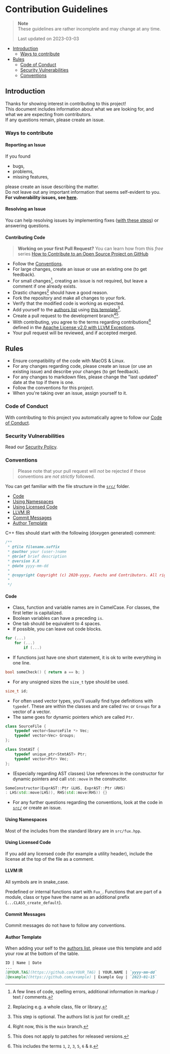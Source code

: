 # Contribution Guidelines

> __Note__ \
> These guidelines are rather incomplete and may change at any time.
> 
> Last updated on 2023-03-03

- [Introduction](#introduction)
    - [Ways to contribute](#ways-to-contribute)
- [Rules](#rules)
    - [Code of Conduct](#code-of-conduct)
    - [Security Vulnerabilities](#security-vulnerabilities)
    - [Conventions](#conventions)

## Introduction

Thanks for showing interest in contributing to this project! \
This document includes information about what we are looking for, and what we are expecting from contributors. \
If any questions remain, please create an issue.

### Ways to contribute

#### Reporting an Issue

If you found

- bugs,
- problems,
- missing features,

please create an issue describing the matter. \
Do not leave out any important information that seems self-evident to you. \
**For vulnerability issues, see [here](#security-vulnerabilities).**

#### Resolving an Issue

You can help resolving issues by implementing fixes ([with these steps](#contributing-code)) or answering questions. 

#### Contributing Code

> **Working on your first Pull Request?** You can learn how from this *free* series [How to Contribute to an Open Source Project on GitHub](https://kcd.im/pull-request)

- Follow the [Conventions](#conventions).
- For large changes, create an issue or use an existing one (to get feedback).
- For small changes[^1], creating an issue is not required, but leave a comment if one already exists.
- Drastic changes[^2] should have a good reason.
- Fork the repository and make all changes to your fork.
- Verify that the modified code is working as expected.
- Add yourself to the [authors list](./AUTHORS.md) using [this template](#author-template)[^5].
- Create a pull request to the development branch[^3][^4].
- With contributing, you agree to the terms regarding contributions[^6] defined in the [Apache License v2.0 with LLVM Exceptions](./LICENSE).
- Your pull request will be reviewed, and if accepted merged.

[^1]: A few lines of code, spelling errors, additional information in markup / text / comments.

[^2]: Replacing e.g. a whole class, file or library. 

[^3]: Right now, this is the `main` branch.

[^4]: This does not apply to patches for released versions.

[^5]: This step is optional. The authors list is just for credit.

[^6]: This includes the terms `1`, `2`, `3`, `5`, `6` & `8`. 

## Rules

- Ensure compatibility of the code with MacOS & Linux.
- For any changes regarding code, please create an issue (or use an existing issue) and describe your changes (to get feedback).
- For any changes to markdown files, please change the "last updated" date at the top if there is one.
- Follow the conventions for this project.
- When you're taking over an issue, assign yourself to it.

### Code of Conduct

With contributing to this project you automatically agree to follow our [Code of Conduct](./CODE_OF_CONDUCT.md).

### Security Vulnerabilities

Read our [Security Policy](./SECURITY.md).

### Conventions

> Please note that your pull request will *not* be rejected if these conventions are *not strictly* followed.

You can get familiar with the file structure in the [`src/`](./src) folder.

- [Code](#code)
- [Using Namespaces](#using-namespaces)
- [Using Licensed Code](#using-licensed-code)
- [LLVM IR](#llvm-ir)
- [Commit Messages](#commit-messages)
- [Author Template](#author-template)

C++ files should start with the following (doxygen generated) comment:

```cpp
/**
 * @file filename.suffix
 * @author your (user-)name
 * @brief brief description
 * @version X.X
 * @date yyyy-mm-dd 
 * 
 * @copyright Copyright (c) 2020-yyyy, Fuechs and Contributors. All rights reserved.
 * 
 */
```

#### Code

- Class, function and variable names are in CamelCase. For classes, the first letter is capitalized.
- Boolean variables can have a preceding `is`.
- One tab should be equivalent to 4 spaces.
- If possible, you can leave out code blocks.

```cpp
for (...)
    for (...)
        if (...)
```

- If functions just have one short statement, it is ok to write everything in one line.

```cpp
bool someCheck() { return a == b; }
```

- For any unsigned sizes the `size_t` type should be used.

```cpp
size_t id;
```

- For often used vector types, you'll usually find type definitions with `typedef`. These are within the classes and are called `Vec` or `Groups` for a vector of a vector.
- The same goes for dynamic pointers which are called `Ptr`.

```cpp
class SourceFile {
    typedef vector<SourceFile *> Vec;
    typedef vector<Vec> Groups;
};

class StmtAST {
    typedef unique_ptr<StmtAST> Ptr; 
    typedef vector<Ptr> Vec;
};
```

- (Especially regarding AST classes) Use references in the constructor for dynamic pointers and call `std::move` in the constructor.

```cpp
SomeConstructor(ExprAST::Ptr &LHS, ExprAST::Ptr &RHS)
: LHS(std::move(LHS)), RHS(std::move(RHS)) {}
```

- For any further questions regarding the conventions, look at the code in [`src/`](./src/) or create an issue.

#### Using Namespaces

Most of the includes from the standard library are in `src/fux.hpp`.

#### Using Licensed Code

If you add any licensed code (for example a utility header), include the license at the top of the file as a comment.

#### LLVM IR

All symbols are in snake_case.

Predefined or internal functions start with `Fux_`.
Functions that are part of a module, class or type have the name as an additional prefix  (`...CLASS_create_default`).

#### Commit Messages

Commit messages do not have to follow any conventions.

#### Author Template

When adding your self to the [authors list](./AUTHORS.md), please use this template and add your row at the bottom of the table.

```md
ID | Name | Date
...
[@YOUR.TAG](https://github.com/YOUR_TAG) | YOUR.NAME | `yyyy-mm-dd`
[@example](https://github.com/example) | Example Guy | `2023-01-15`
```